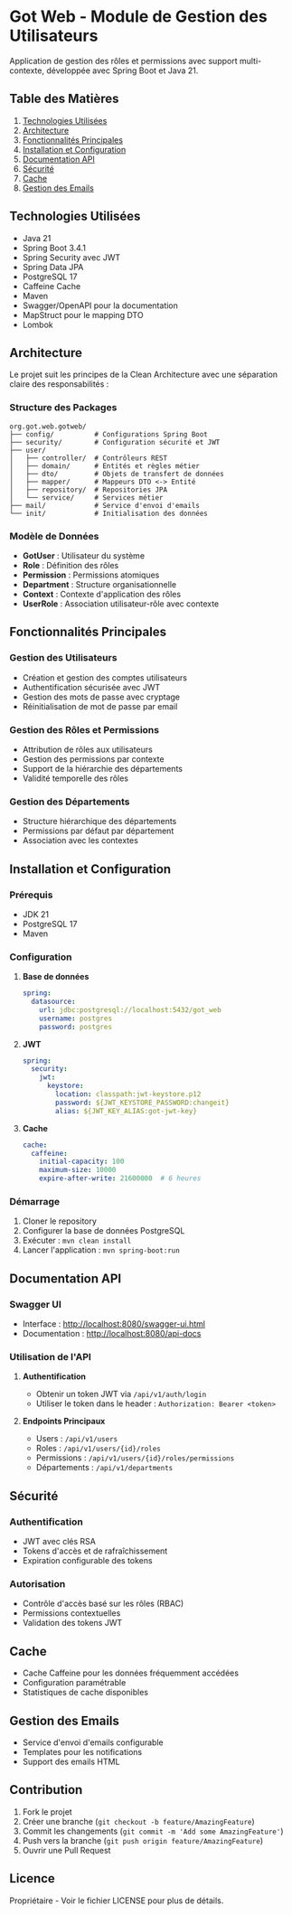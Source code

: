 # Got Web - Module de Gestion des Utilisateurs

Application de gestion des rôles et permissions avec support multi-contexte, développée avec Spring Boot et Java 21.

## Table des Matières
1. [Technologies Utilisées](#technologies-utilisées)
2. [Architecture](#architecture)
3. [Fonctionnalités Principales](#fonctionnalités-principales)
4. [Installation et Configuration](#installation-et-configuration)
5. [Documentation API](#documentation-api)
6. [Sécurité](#sécurité)
7. [Cache](#cache)
8. [Gestion des Emails](#gestion-des-emails)

## Technologies Utilisées
- Java 21
- Spring Boot 3.4.1
- Spring Security avec JWT
- Spring Data JPA
- PostgreSQL 17
- Caffeine Cache
- Maven
- Swagger/OpenAPI pour la documentation
- MapStruct pour le mapping DTO
- Lombok

## Architecture
Le projet suit les principes de la Clean Architecture avec une séparation claire des responsabilités :

### Structure des Packages
```
org.got.web.gotweb/
├── config/          # Configurations Spring Boot
├── security/        # Configuration sécurité et JWT
├── user/           
│   ├── controller/  # Contrôleurs REST
│   ├── domain/      # Entités et règles métier
│   ├── dto/         # Objets de transfert de données
│   ├── mapper/      # Mappeurs DTO <-> Entité
│   ├── repository/  # Repositories JPA
│   └── service/     # Services métier
├── mail/            # Service d'envoi d'emails
└── init/            # Initialisation des données
```

### Modèle de Données
- **GotUser** : Utilisateur du système
- **Role** : Définition des rôles
- **Permission** : Permissions atomiques
- **Department** : Structure organisationnelle
- **Context** : Contexte d'application des rôles
- **UserRole** : Association utilisateur-rôle avec contexte

## Fonctionnalités Principales

### Gestion des Utilisateurs
- Création et gestion des comptes utilisateurs
- Authentification sécurisée avec JWT
- Gestion des mots de passe avec cryptage
- Réinitialisation de mot de passe par email

### Gestion des Rôles et Permissions
- Attribution de rôles aux utilisateurs
- Gestion des permissions par contexte
- Support de la hiérarchie des départements
- Validité temporelle des rôles

### Gestion des Départements
- Structure hiérarchique des départements
- Permissions par défaut par département
- Association avec les contextes

## Installation et Configuration

### Prérequis
- JDK 21
- PostgreSQL 17
- Maven

### Configuration
1. **Base de données**
   ```yaml
   spring:
     datasource:
       url: jdbc:postgresql://localhost:5432/got_web
       username: postgres
       password: postgres
   ```

2. **JWT**
   ```yaml
   spring:
     security:
       jwt:
         keystore:
           location: classpath:jwt-keystore.p12
           password: ${JWT_KEYSTORE_PASSWORD:changeit}
           alias: ${JWT_KEY_ALIAS:got-jwt-key}
   ```

3. **Cache**
   ```yaml
   cache:
     caffeine:
       initial-capacity: 100
       maximum-size: 10000
       expire-after-write: 21600000  # 6 heures
   ```

### Démarrage
1. Cloner le repository
2. Configurer la base de données PostgreSQL
3. Exécuter : `mvn clean install`
4. Lancer l'application : `mvn spring-boot:run`

## Documentation API

### Swagger UI
- Interface : [http://localhost:8080/swagger-ui.html](http://localhost:8080/swagger-ui.html)
- Documentation : [http://localhost:8080/api-docs](http://localhost:8080/api-docs)

### Utilisation de l'API
1. **Authentification**
   - Obtenir un token JWT via `/api/v1/auth/login`
   - Utiliser le token dans le header : `Authorization: Bearer <token>`

2. **Endpoints Principaux**
   - Users : `/api/v1/users`
   - Roles : `/api/v1/users/{id}/roles`
   - Permissions : `/api/v1/users/{id}/roles/permissions`
   - Départements : `/api/v1/departments`

## Sécurité

### Authentification
- JWT avec clés RSA
- Tokens d'accès et de rafraîchissement
- Expiration configurable des tokens

### Autorisation
- Contrôle d'accès basé sur les rôles (RBAC)
- Permissions contextuelles
- Validation des tokens JWT

## Cache
- Cache Caffeine pour les données fréquemment accédées
- Configuration paramétrable
- Statistiques de cache disponibles

## Gestion des Emails
- Service d'envoi d'emails configurable
- Templates pour les notifications
- Support des emails HTML

## Contribution
1. Fork le projet
2. Créer une branche (`git checkout -b feature/AmazingFeature`)
3. Commit les changements (`git commit -m 'Add some AmazingFeature'`)
4. Push vers la branche (`git push origin feature/AmazingFeature`)
5. Ouvrir une Pull Request

## Licence
Propriétaire - Voir le fichier LICENSE pour plus de détails.
